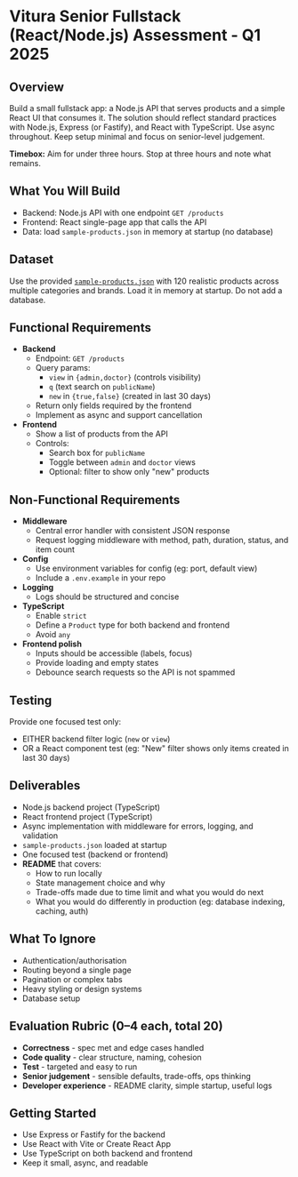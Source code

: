 # Vitura Senior Fullstack (React/Node.js) Assessment - Q1 2025

## Overview
Build a small fullstack app: a Node.js API that serves products and a simple React UI that consumes it. The solution should reflect standard practices with Node.js, Express (or Fastify), and React with TypeScript. Use async throughout. Keep setup minimal and focus on senior-level judgement.

**Timebox:** Aim for under three hours. Stop at three hours and note what remains.

## What You Will Build
- Backend: Node.js API with one endpoint `GET /products`
- Frontend: React single-page app that calls the API
- Data: load `sample-products.json` in memory at startup (no database)

## Dataset
Use the provided [`sample-products.json`](https://github.com/mjkearns/vitura-senior-fullstack-assesment-08-2025/blob/main/sample-products.json) with 120 realistic products across multiple categories and brands. Load it in memory at startup. Do not add a database.

## Functional Requirements
- **Backend**
  - Endpoint: `GET /products`
  - Query params:
    - `view` in `{admin,doctor}` (controls visibility)
    - `q` (text search on `publicName`)
    - `new` in `{true,false}` (created in last 30 days)
  - Return only fields required by the frontend
  - Implement as async and support cancellation
- **Frontend**
  - Show a list of products from the API
  - Controls:
    - Search box for `publicName`
    - Toggle between `admin` and `doctor` views
    - Optional: filter to show only "new" products

## Non-Functional Requirements
- **Middleware**
  - Central error handler with consistent JSON response
  - Request logging middleware with method, path, duration, status, and item count
- **Config**
  - Use environment variables for config (eg: port, default view)
  - Include a `.env.example` in your repo
- **Logging**
  - Logs should be structured and concise
- **TypeScript**
  - Enable `strict`
  - Define a `Product` type for both backend and frontend
  - Avoid `any`
- **Frontend polish**
  - Inputs should be accessible (labels, focus)
  - Provide loading and empty states
  - Debounce search requests so the API is not spammed

## Testing
Provide one focused test only:
- EITHER backend filter logic (`new` or `view`)
- OR a React component test (eg: "New" filter shows only items created in last 30 days)

## Deliverables
- Node.js backend project (TypeScript)
- React frontend project (TypeScript)
- Async implementation with middleware for errors, logging, and validation
- `sample-products.json` loaded at startup
- One focused test (backend or frontend)
- **README** that covers:
  - How to run locally
  - State management choice and why
  - Trade-offs made due to time limit and what you would do next
  - What you would do differently in production (eg: database indexing, caching, auth)

## What To Ignore
- Authentication/authorisation
- Routing beyond a single page
- Pagination or complex tabs
- Heavy styling or design systems
- Database setup

## Evaluation Rubric (0–4 each, total 20)
- **Correctness** - spec met and edge cases handled
- **Code quality** - clear structure, naming, cohesion
- **Test** - targeted and easy to run
- **Senior judgement** - sensible defaults, trade-offs, ops thinking
- **Developer experience** - README clarity, simple startup, useful logs

## Getting Started
- Use Express or Fastify for the backend
- Use React with Vite or Create React App
- Use TypeScript on both backend and frontend
- Keep it small, async, and readable
